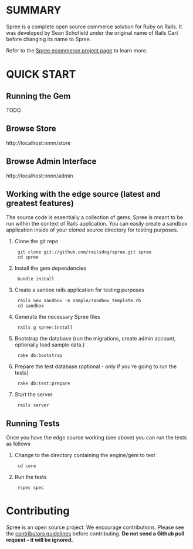 SUMMARY
=======

Spree is a complete open source commerce solution for Ruby on Rails.
It was developed by Sean Schofield under the original name of Rails
Cart before changing its name to Spree.

Refer to the [Spree ecommerce project page](http://spreecommerce.com)
to learn more.


QUICK START
===========

Running the Gem
---------------

TODO


Browse Store
------------

http://localhost:nnnn/store

Browse Admin Interface
----------------------

http://localhost:nnnn/admin



Working with the edge source (latest and greatest features)
-----------------------------------------------------------

The source code is essentially a collection of gems.  Spree is meant to be run within the context of Rails application.  You can easily create a sandbox application inside of your cloned source directory for testing purposes.


1. Clone the git repo

        git clone git://github.com/railsdog/spree.git spree
        cd spree

2. Install the gem dependencies

        bundle install

3. Create a sanbox rails application for testing purposes

        rails new sandbox -m sample/sandbox_template.rb
        cd sandbox

4. Generate the necessary Spree files

        rails g spree:install

5. Bootstrap the database (run the migrations, create admin account, optionally load sample data.)

        rake db:bootstrap

6. Prepare the test database (optional - only if you're going to run the tests)

        rake db:test:prepare

7. Start the server

        rails server

Running Tests
-------------

Once you have the edge source working (see above) you can run the tests as follows

1. Change to the directory containing the engine/gem to test

        cd core

2. Run the tests

        rspec spec

Contributing
============

Spree is an open source project.  We encourage contributions.  Please see the [contributors guidelines](http://spreecommerce.com/documentation/contributing_to_spree.html) before contributing.  **Do not send a Github pull request - it will be ignored.**